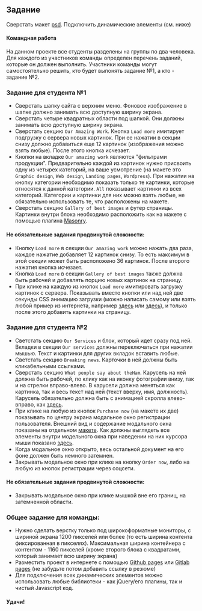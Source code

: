 ## Задание

Сверстать макет [psd](./step-project-ham.psd). Подключить динамические элементы (см. ниже)

#### Командная работа
На данном проекте все студенты разделены на группы по два человека. Для каждого из участников команды определен перечень заданий, которые он должен выполнить. Участники команды могут самостоятельно решить, кто будет выпонять задание №1, а кто - задание №2. 

### Задание для студента №1
 - Сверстать шапку сайта с верхним меню. Фоновое изображение в шапке должно занимать всю доступную ширину экрана. 
 - Сверстать четыре квадратных области под шапкой. Они должны занимать всю доступную ширину экрана.
 - Сверстать секцию `Our Amazing Work`. Кнопка `Load more` имитирует подгрузку с сервера новых картинок. При ее нажатии в секции снизу должно добавиться еще 12 картинок (изображения можно взять любые). После этого кнопка исчезает.
 - Кнопки на вкладке `Our amazing work` являются "фильтрами продукции". Предварительно каждой из картинок нужно присвоить одну из четырех категорий, на ваше усмотрение (на макете это `Graphic design`, `Web design`, `Landing pages`, `Wordpress`). При нажатии на кнопку категории необходимо показать только те картинки, которые относятся к данной категории. `All` показывает картинки из всех категорий. Категории и картинки для них можно взять любые, не обязательно использовать те, что расположены на макете.
 - Сверстать секцию `Gallery of best images` и футер страницы. Картинки внутри блока необходимо расположить как на макете с помощью плагина [Masonry](https://masonry.desandro.com/).

#### Не обязательные задания продвинутой сложности:
 - Кнопку `Load more` в секции `Our amazing work` можно нажать два раза, каждое нажатие добавляет 12 картинок снизу. То есть максимум в этой секции может быть расположено 36 картинок. После второго нажатия кнопка исчезает.
 - Кнопка `Load more` в секции `Gallery of best images` также должна быть рабочей и добавлять порцию новых картинок на страницу.
 - При клике на каждую из кнопок `Load more` имитировать загрузку картинок с сервера. Показывать вместо кнопки или над ней две секунды CSS анимацию загрузки (можно написать самому или взять любой пример из интернета, например [здесь](https://freefrontend.com/css-loaders/) или [здесь](http://nisnom.com/preloadery-loader/)), и только после этого добавить картинки на страницу. 

### Задание для студента №2
 - Светстать секцию `Our Services` и блок, который идет сразу под ней. Вкладки в секции `Our services` должны переключаться при нажатии мышью. Текст и картинки для других вкладок вставить любые.
 - Светстать секцию `Breaking news`. Карточки в ней должны быть кликабельными ссылками. 
 - Сверстать секцию `What people say about theHam`. Карусель на ней должна быть рабочей, по клику как на иконку фотографии внизу, так и на стрелки вправо-влево. В карусели должна меняться как картинка, так и весь текст над ней (текст вверху, имя, должность). Карусель обязательно должна быть с анимацией скролла влево-вправо, как [здесь](http://kenwheeler.github.io/slick/).
 - При клике на любую из кнопок `Purchase now` (на макете их две) показывать по центру экрана модальное окно регистрации пользователя. Внешний вид и содержание модального окна показаны на отдельном [макете](./step-project-ham_modal.psd). Как должны выглядеть все элементы внутри модельного окна при наведении на них курсора мыши показано [здесь](./step-project-ham_modal-hover.psd).
 - Когда модальное окно открыто, весь остальной документ на его фоне должен быть немного затемнен.
 - Закрывать модальное окно при клике на кнопку `Order now`, либо на любую из кнопок регистрации через соцсети.

#### Не обязательные задания продвинутой сложности:
 - Закрывать модальное окно при клике мышкой вне его границ, на затемненной области.


### Общее задание для команды:
 - Нужно сделать верстку только под широкоформатные мониторы, с шириной экрана 1200 пикселей или более (то есть ширина контента фиксированная в пикселях). Максимальная ширина контейнера с контентом - 1160 пикселей (кроме второго блока с квадратами, который занимает всю ширину экрана) 
 - Разместить проект в интернете с помощью [Github pages](https://pages.github.com/) или [Gitlab pages](https://docs.gitlab.com/ee/user/project/pages/) (не забудьте потом добавить ссылку в резюме)
 - Для подключения всех динамических элементов можно использовать любые библиотеки - как jQuery/его плагины, так и чистый Javascript код.

#### Удачи!